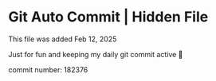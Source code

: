 # Git Auto Commit | Hidden File

This file was added Feb 12, 2025

Just for fun and keeping my daily git commit active 🤪

commit number: 182376
